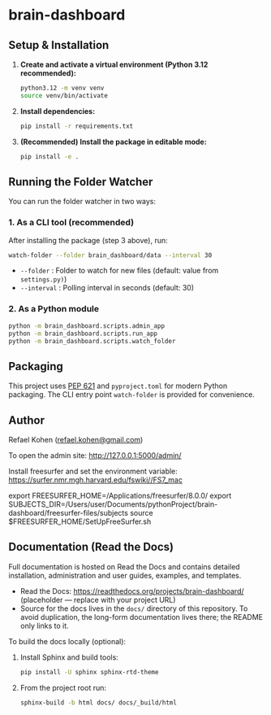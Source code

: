 # brain-dashboard

## Setup & Installation

1. **Create and activate a virtual environment (Python 3.12 recommended):**
   ```bash
   python3.12 -m venv venv
   source venv/bin/activate
   ```

2. **Install dependencies:**
   ```bash
   pip install -r requirements.txt
   ```

3. **(Recommended) Install the package in editable mode:**
   ```bash
   pip install -e .
   ```

## Running the Folder Watcher

You can run the folder watcher in two ways:

### 1. As a CLI tool (recommended)
After installing the package (step 3 above), run:
```bash
watch-folder --folder brain_dashboard/data --interval 30
```
- `--folder` : Folder to watch for new files (default: value from `settings.py)`)
- `--interval` : Polling interval in seconds (default: 30)

### 2. As a Python module
```bash
python -m brain_dashboard.scripts.admin_app 
python -m brain_dashboard.scripts.run_app 
python -m brain_dashboard.scripts.watch_folder
```

## Packaging
This project uses [PEP 621](https://www.python.org/dev/peps/pep-0621/) and `pyproject.toml` for modern Python packaging. The CLI entry point `watch-folder` is provided for convenience.

## Author
Refael Kohen (<refael.kohen@gmail.com>)


To open the admin site: 
http://127.0.0.1:5000/admin/


Install freesurfer and set the environment variable:
https://surfer.nmr.mgh.harvard.edu/fswiki//FS7_mac

export FREESURFER_HOME=/Applications/freesurfer/8.0.0/
export SUBJECTS_DIR=/Users/user/Documents/pythonProject/brain-dashboard/freesurfer-files/subjects
source $FREESURFER_HOME/SetUpFreeSurfer.sh

## Documentation (Read the Docs)

Full documentation is hosted on Read the Docs and contains detailed installation, administration and user guides, examples, and templates.

- Read the Docs: https://readthedocs.org/projects/brain-dashboard/ (placeholder — replace with your project URL)
- Source for the docs lives in the `docs/` directory of this repository. To avoid duplication, the long-form documentation lives there; the README only links to it.

To build the docs locally (optional):

1. Install Sphinx and build tools:
   ```bash
   pip install -U sphinx sphinx-rtd-theme
   ```
2. From the project root run:
   ```bash
   sphinx-build -b html docs/ docs/_build/html
   ```